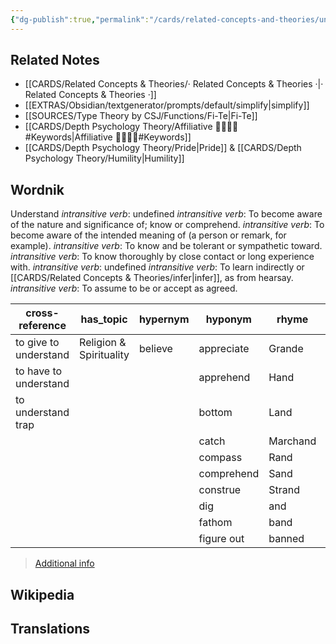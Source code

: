 ```yaml
---
{"dg-publish":true,"permalink":"/cards/related-concepts-and-theories/understand/","created":"2023-01-02T10:54:03.902+01:00","updated":"2023-04-08T12:38:23.205+02:00"}
---
```



## Related Notes 
- [[CARDS/Related Concepts & Theories/· Related Concepts & Theories ·\|· Related Concepts & Theories ·]]
- [[EXTRAS/Obsidian/textgenerator/prompts/default/simplify\|simplify]]
- [[SOURCES/Type Theory by CSJ/Functions/Fi-Te\|Fi-Te]]
- [[CARDS/Depth Psychology Theory/Affiliative 👨‍👩‍👧‍👦#Keywords\|Affiliative 👨‍👩‍👧‍👦#Keywords]]  
- [[CARDS/Depth Psychology Theory/Pride\|Pride]] & [[CARDS/Depth Psychology Theory/Humility\|Humility]]

## Wordnik

Understand
*intransitive verb*: undefined
*intransitive verb*: To become aware of the nature and significance of; know or comprehend.
*intransitive verb*: To become aware of the intended meaning of (a person or remark, for example).
*intransitive verb*: To know and be tolerant or sympathetic toward.
*intransitive verb*: To know thoroughly by close contact or long experience with.
*intransitive verb*: undefined
*intransitive verb*: To learn indirectly or [[CARDS/Related Concepts & Theories/infer\|infer]], as from hearsay.
*intransitive verb*: To assume to be or accept as agreed.

| cross-reference |has_topic |hypernym |hyponym |rhyme |same-context |synonym |variant |verb-form |
| --- | --- | --- | --- | --- | --- | --- | --- | --- |
| to give to understand | Religion & Spirituality | believe | appreciate | Grande | Sicily | absorb | understood | understanding |
| to have to understand |  |  | apprehend | Hand | abstract | accept |  | understands |
| to understand trap |  |  | bottom | Land | all-composite | agree |  | understood |
|  |  |  | catch | Marchand | bring | allow |  |  |
|  |  |  | compass | Rand | call | appreciate |  |  |
|  |  |  | comprehend | Sand | cut | apprehend |  |  |
|  |  |  | construe | Strand | divided | apprehend |  |  |
|  |  |  | dig | and | eat | arrange |  |  |
|  |  |  | fathom | band | enumerate | assimilate |  |  |
|  |  |  | figure out | banned | fast | assume |  |  |

> [Additional info](https://www.wordnik.com/words/understand)

## Wikipedia 


## Translations 
